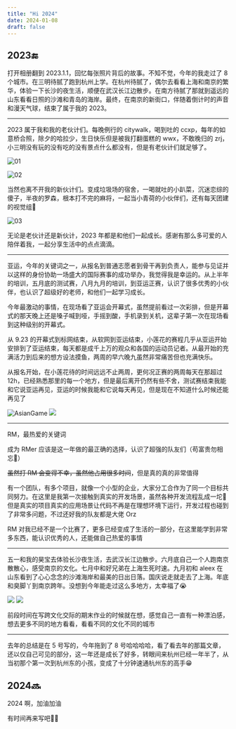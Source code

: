 ```yaml
---
title: "Hi 2024"
date: 2024-01-08
draft: false
---
```



## 2023🔚

打开相册翻到 2023.1.1，回忆每张照片背后的故事。不知不觉，今年的我走过了 8 个城市。在三明待腻了跑到杭州上学。在杭州待腻了，偶尔去看看上海和南京的繁华，体验一下长沙的夜生活，顺便在武汉长江边散步。在南方待腻了那就到遥远的山东看看日照的沙滩和青岛的海岸。最终，在南京的新街口，伴随着倒计时的声音和漫天气球，结束了属于我的 2023。

---

2023 属于我和我的老伙计们。每晚例行的 citywalk，喝到吐的 ccxp，每年的如意桥合照，除夕的哈拉少，生日快乐但是被我打翻蛋糕的 wwx，不敢晚归的 zrj，小三明没有玩的没有吃的没有景点什么都没有，但是有老伙计们就足够了。

![01](http://u.jalenzz.com/hi-2024/01.png?blog)

![02](http://u.jalenzz.com/hi-2024/02.png?blog)

当然也离不开我的新伙计们。变成垃圾场的宿舍，一喝就吐的小趴菜，沉迷恋综的傻子，半夜的罗森，根本打不完的麻将，一起当小青荷的小伙伴们，还有每天团建的视觉组🤪

![03](http://u.jalenzz.com/hi-2024/03.png?blog)

无论是老伙计还是新伙计，2023 年都是和他们一起成长。感谢有那么多可爱的人陪伴着我，一起分享生活中的点点滴滴。

---

亚运，今年的关键词之一，从报名到普通志愿者到骨干再到负责人，能参与见证并以这样的身份协助一场盛大的国际赛事的成功举办，我觉得我是幸运的。从上半年的培训，五月底的测试赛，八月九月的培训，到亚运正赛，认识了很多优秀的小伙伴，也认识了超级好的老师，和他们一起学习成长。

今年最激动的事情，在现场看了亚运会开幕式，虽然提前看过一次彩排，但是开幕式的那天晚上还是嗓子喊到哑，手摇到酸，手机录到关机，这辈子第一次在现场看到这种级别的开幕式。

从 9.23 的开幕式到标网结束，从软网到亚运结束，小莲花的赛程几乎从亚运开始安排到了亚运结束，每天都是成千上万的观众和各国的运动员记者。从最开始的充满活力到后来的想方设法摸鱼，两周的早六晚九虽然非常痛苦但也充满快乐。

从报名开始，在小莲花待的时间远远不止两周，更何况正赛的两周每天在那超过 12h，已经熟悉那里的每一个地方，但是最后离开仍然有些不舍，测试赛结束我能和它说亚运再见，亚运的时候我能和它说每天再见，但是现在不知道什么时候还能再见了

![AsianGame](http://u.jalenzz.com/hi-2024/AsianGame.png?blog)
![](http://u.jalenzz.com/hi-2024/1704689189133_Aicy.png?blog)

---

RM，最热爱的关键词

成为 RMer 应该是这一年做的最正确的选择，认识了超强的队友们（苟富贵勿相忘🙏）

~~虽然打 RM 会变得不幸，虽然他占用很多时间~~，但是真的真的非常值得

有一个团队，有多个项目，就像一个小型的企业，大家分工合作为了同一个目标共同努力。在这里是我第一次接触到真实的开发场景，虽然各种开发流程乱成一坨💩但是真实的项目真实的应用场景让代码不再是在理想环境下运行，开发过程也碰到了非常多问题，不过还好我的队友都是大佬 Orz

RM 对我已经不是一个比赛了，更多已经变成了生活的一部分，在这里能学到非常多东西，能认识优秀的人，还能做自己热爱的事情

---

五一和我的昊宝去体验长沙夜生活，去武汉长江边散步。六月底自己一个人跑南京散散心，感受南京的文化。七月中和好兄弟在上海生死时速。九月初和 aleex 在山东看到了心心念念的沙滩海岸和最美的日出日落。国庆说走就走去了上海。年底和臭脚丫到南京跨年。没想到今年能走过这么多地方，太幸福了😭

![](http://u.jalenzz.com/hi-2024/1704688943159_Aicy.png?blog)
![](http://u.jalenzz.com/hi-2024/1704688952054_Aicy.png?blog)

前段时间在写跨文化交际的期末作业的时候就在想，感觉自己一直有一种漂泊感，想去更多不同的地方看看，看看不同的文化不同的城市

---

去年的总结是在 5 号写的，今年拖到了 8 号哈哈哈哈，看了看去年的那篇文章，还以仅自己可见的部分，这一年还是成长了好多，转眼间来杭州已经一年半了，从当初那个第一次到杭州东的小孩，变成了十分钟速通杭州东的高手😁

## 2024🔜

2024 啊，加油加油

有时间再来写吧😶‍🌫️
